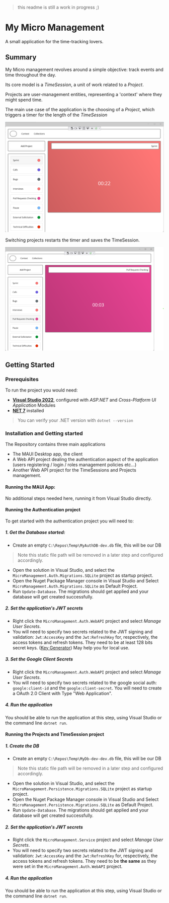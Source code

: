 > this readme is still a work in progress ;)
# My Micro Management
A small application for the time-tracking lovers.

## Summary
My Micro management revolves around a simple objective: track events and time throughout the day.

Its core model is a *TimeSession*, a unit of work related to a *Project*.

Projects are user-management entities, representing a 'context' where they might spend time.

The main use case of the application is the choosing of a *Project*, which triggers a timer for the length of the *TimeSession*

![plot](/docs/In%20progress.png)

Switching projects restarts the timer and saves the TimeSession.

![plot](/docs/switched%20to.png)

## Getting Started
### Prerequisites
To run the project you would need:


- **[Visual Studio 2022](https://visualstudio.microsoft.com/vs/community/)**, configured with *ASP.NET* and *Cross-Platform UI Application* Modules
- **[NET 7](https://dotnet.microsoft.com/en-us/download/dotnet/7.0)** installed

> You can verify your .NET version with ```dotnet --version```

### Installation and Getting started
The Repository contains three main applications
- The MAUI Desktop app, the client
- A Web API project dealing the authentication aspect of the application (users registering / login / roles management policies etc...)
- Another Web API project for the TimeSessions and Projects management.

#### Running the MAUI App:
No additional steps needed here, running it from Visual Studio directly.

#### Running the Authentication project
To get started with the authentication project you will need to: 
##### 1. Get the Database started: 
- Create an empty ```C:\Repos\Temp\MyAuthDB-dev.db``` file, this will be our DB
> Note this static file path will be removed in a later step and configured accordingly.
- Open the solution in Visual Studio, and select the ```MicroManagement.Auth.Migrations.SQLite``` project as startup project.
- Open the Nuget Package Manager console in Visual Studio and Select  ```MicroManagement.Auth.Migrations.SQLite``` as Default Project.
- Run ```Update-Database```.
The migrations should get applied and your database will get created successfully.

##### 2. Set the application's JWT secrets
- Right click the ```MicroManagement.Auth.WebAPI``` project and select *Manage User Secrets*.
- You will need to specify two secrets related to the JWT signing and validation: ```Jwt:AccessKey``` and the ```Jwt:RefreshKey``` for, respectively, the access tokens and refresh tokens. They need to be at least 128 bits secret keys. ([Key Generator](https://generate-random.org/encryption-key-generator?count=1&bytes=128&cipher=aes-256-cbc&string=&password=)) May help you for local use.

##### 3. Set the Google Client Secrets
- Right click the ```MicroManagement.Auth.WebAPI``` project and select *Manage User Secrets*.
- You will need to specify two secrets related to the google social auth: ```google:client-id``` and the ```google:client-secret```. You will need to create a OAuth 2.0 Client with Type "Web Application".

##### 4. Run the application
You should be able to run the application at this step, using Visual Studio or the command line ```dotnet run```.

#### Running the Projects and TimeSession project
##### 1. Create the DB
- Create an empty ```C:\Repos\Temp\MyDb-dev-dev.db``` file, this will be our DB
> Note this static file path will be removed in a later step and configured accordingly.
- Open the solution in Visual Studio, and select the ```MicroManagement.Persistence.Migrations.SQLite``` project as startup project.
- Open the Nuget Package Manager console in Visual Studio and Select  ```MicroManagement.Persistence.Migrations.SQLite``` as Default Project.
- Run ```Update-Database```.
The migrations should get applied and your database will get created successfully.

##### 2. Set the application's JWT secrets
- Right click the ```MicroManagement.Service``` project and select *Manage User Secrets*.
- You will need to specify two secrets related to the JWT signing and validation: ```Jwt:AccessKey``` and the ```Jwt:RefreshKey``` for, respectively, the access tokens and refresh tokens. They need to be **the same** as they were set in the ```MicroManagement.Auth.WebAPI``` project.

##### 4. Run the application
You should be able to run the application at this step, using Visual Studio or the command line ```dotnet run```.
